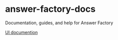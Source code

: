 # answer-factory-docs
Documentation, guides, and help for Answer Factory

[UI documention](/docs/AnswerFactoryHelp.md)
